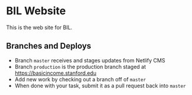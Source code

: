 # BIL Website

This is the web site for BIL.

## Branches and Deploys

- Branch `master` receives and stages updates from Netlify CMS
- Branch `production` is the production branch staged at https://basicincome.stanford.edu
- Add new work by checking out a branch off of `master`
- When done with your task, submit it as a pull request back into `master`
